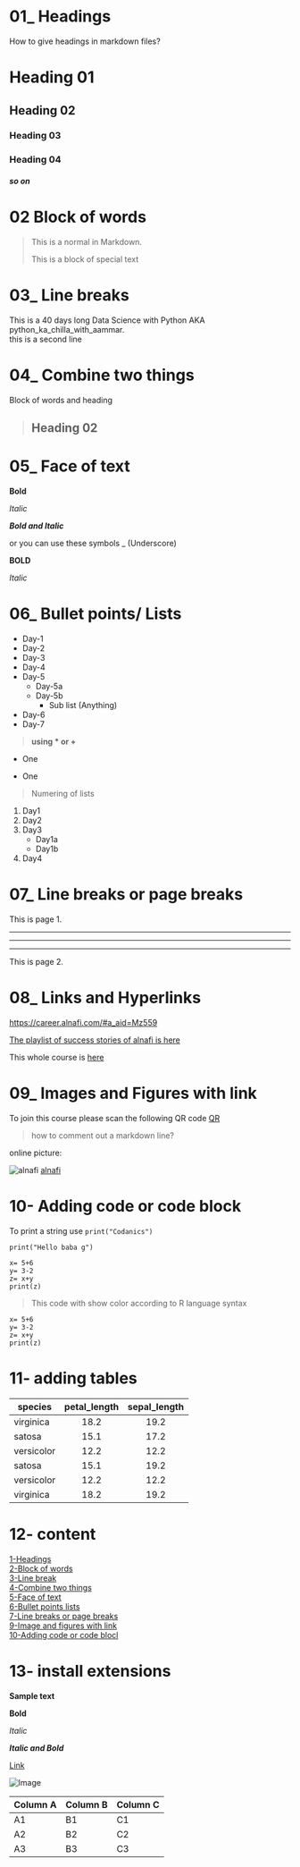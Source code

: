 
# 01_ Headings

How to give headings in markdown files?

# Heading 01

## Heading 02

### Heading 03

### Heading 04

##### so on

# 02 Block of words

>This is a normal in Markdown.
>
>This is a block of special text

# 03_ Line breaks

This is a 40 days long Data
Science with Python AKA python_ka_chilla_with_aammar.\
this is a second line

# 04_ Combine two things

Block of words and heading

> ## Heading 02

# 05_ Face of text

**Bold**

*Italic*

***Bold and Italic***

or you can use these symbols
_ (Underscore)

**BOLD**

*Italic*

# 06_ Bullet points/ Lists

- Day-1
- Day-2
- Day-3
- Day-4
- Day-5
  - Day-5a
  - Day-5b
    - Sub list (Anything)
- Day-6
- Day-7

> **using * or +**

- One

+ One

> Numering of lists

1. Day1
2. Day2
3. Day3
    - Day1a
    - Day1b
4. Day4

# 07_ Line breaks or page breaks

This is page 1.

---
___
***
This is page 2.

# 08_ Links and Hyperlinks

<https://career.alnafi.com/#a_aid=Mz559>

[The playlist of success stories of alnafi is here](https://www.youtube.com/watch?v=2KutvT3O-nQ&list=PLYKkcbycmHxX6tOMDjRLsV9iG5zhwYV5O)

[Alnafi]:https://www.youtube.com/c/AlNafi

This whole course is [here][Alnafi]

# 09_ Images and Figures with link

To join this course please scan the following QR code
[QR](alnafi.png)
> how to comment out a markdown line?
<!--[QR](alnafi.png)-->

online picture:

![alnafi](https://www.google.com/search?q=alnafi&sxsrf=APq-WBt62W_XuiksX59Vf2BoMk2aqTDRQA:1650739021542&source=lnms&tbm=isch&sa=X&ved=2ahUKEwiul_uH6qr3AhVzhf0HHU5FBFcQ_AUoAXoECAEQAw&biw=1366&bih=568&dpr=1#imgrc=vVNPLGeqFEGAlM)
[alnafi](https://www.google.com/search?q=alnafi&sxsrf=APq-WBt62W_XuiksX59Vf2BoMk2aqTDRQA:1650739021542&source=lnms&tbm=isch&sa=X&ved=2ahUKEwiul_uH6qr3AhVzhf0HHU5FBFcQ_AUoAXoECAEQAw&biw=1366&bih=568&dpr=1#imgrc=vVNPLGeqFEGAlM)

# 10- Adding code or code block

To print a string use `print("Codanics")`

`
print("Hello baba g")
`

```
x= 5+6
y= 3-2
z= x+y
print(z)
```

> This code with show color according to R language syntax

```
x= 5+6
y= 3-2
z= x+y
print(z)
```

# 11- adding tables

| species | petal_length | sepal_length|
| ------- | :------------: | :-----------: |
| virginica | 18.2 | 19.2 |
| satosa | 15.1 | 17.2 |
| versicolor | 12.2 | 12.2 |
| satosa | 15.1 | 19.2 |
| versicolor | 12.2 | 12.2 |
| virginica | 18.2 | 19.2 |

# 12- content

[1-Headings](#01-headings)\
[2-Block of words](#02-block-of-words)\
[3-Line break](#03-line-breaks)\
[4-Combine two things](#04-combine-two-things)\
[5-Face of text](#05-face-of-text)\
[6-Bullet points lists](#06-bullet-points-lists)\
[7-Line breaks or page breaks](#07-line-breaks-or-page-breaks)\
[9-Image and figures with link](#09-images-and-figures-with-link)\
[10-Adding code or code blocl](#10--adding-code-or-code-block)

# 13- install extensions

**Sample text**

**Bold**

*Italic*

***Italic and Bold***

[Link](http://www.career.alnafi.com/cat#a_aid=Mz559&a_bid=d6f11fdd)

![Image](alnafi.png)




Column A | Column B | Column C
---------|----------|---------
 A1 | B1 | C1
 A2 | B2 | C2
 A3 | B3 | C3
